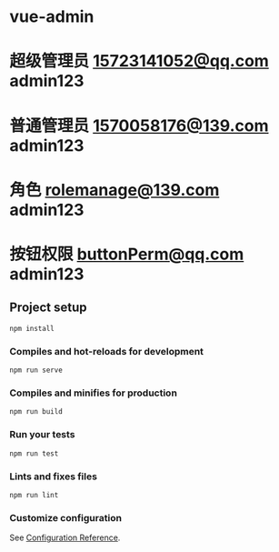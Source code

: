# vue-admin

# 超级管理员 15723141052@qq.com  admin123
# 普通管理员 1570058176@139.com  admin123
# 角色 rolemanage@139.com  admin123
# 按钮权限 buttonPerm@qq.com  admin123

## Project setup
```
npm install
```

### Compiles and hot-reloads for development
```
npm run serve
```

### Compiles and minifies for production
```
npm run build
```

### Run your tests
```
npm run test
```

### Lints and fixes files
```
npm run lint
```

### Customize configuration
See [Configuration Reference](https://cli.vuejs.org/config/).
